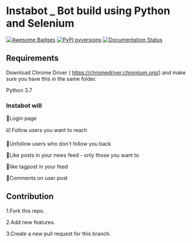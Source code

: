 # Instabot _ Bot build using Python and Selenium

[![Awesome Badges](https://img.shields.io/badge/badges-awesome-green.svg)](https://github.com/Naereen/badges)  [![PyPI pyversions](https://img.shields.io/pypi/pyversions/ansicolortags.svg)](https://pypi.python.org/pypi/ansicolortags/)  [![Documentation Status](https://readthedocs.org/projects/ansicolortags/badge/?version=latest)](http://ansicolortags.readthedocs.io/?badge=latest)

## Requirements
Download Chrome Driver ( https://chromedriver.chromium.org/) and make sure you have this in the same folder.

Python 3.7

### Instabot will 

:rocket:Login page 

:ballot_box_with_check: Follow users you want to reach

:no_bell:Unfollow users who don't follow you back

:blue_heart:Like posts in your news feed - only those you want to

:blue_heart:like tagpost in your feed

:thought_balloon:Comments on user post


## Contribution
1.Fork this repo.

2.Add new features.

3.Create a new pull request for this branch.










